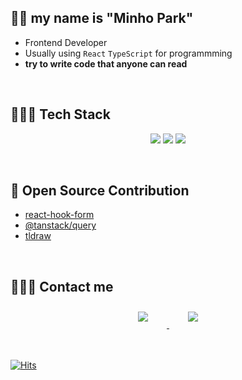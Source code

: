 ## 👋🏻 my name is **"Minho Park"**

- Frontend Developer
- Usually using `React` `TypeScript` for programmming
- **try to write code that anyone can read** 

<br>

## 👩🏻‍💻 Tech Stack 

<p align="center">
    <img src="https://img.shields.io/badge/Typescript-3178C6?style=flat-square&logo=typescript&logoColor=white"/>
    <img src="https://img.shields.io/badge/React-61DAFB?style=flat-square&logo=react&logoColor=white"/>
    <img src="https://img.shields.io/badge/Next.js-black?style=flat-square&logo=next.js&logoColor=white"/>
</p>

<br>

## 🌊 Open Source Contribution

- [react-hook-form](https://github.com/react-hook-form/react-hook-form/pulls?q=is%3Apr+is%3Aclosed+author%3ALennon57)
- [@tanstack/query](https://github.com/TanStack/query/pulls?q=is%3Apr+is%3Aclosed+author%3ALennon57)
- [tldraw](https://github.com/tldraw/tldraw/pulls?q=is%3Apr+author%3ALennon57+is%3Aclosed)
<br>

## 🙋🏻‍♀️ Contact me

<div align="center">
    <a href="https://velog.io/@kennys">
        <img 
            src="https://img.shields.io/badge/velog-11B48A?style=for-the-badge&logo=velog&logoColor=white"
            style="height: auto; margin-left: 20px; margin-right: 20px; padding: 10px;"/>
    </a>
    <a href="https://www.linkedin.com/in/minho5042">
        <img 
            src="https://img.shields.io/badge/linkedin-0A66C2?style=for-the-badge&logo=linkedin&logoColor=white" style="height: auto; margin-left: 20px; margin-right: 20px; padding: 10px;"/>
    </a>
</div>

<br>
<br>
    

[![Hits](https://hits.seeyoufarm.com/api/count/incr/badge.svg?url=https%3A%2F%2Fgithub.com%2Fpmhxhsj&count_bg=%2379C83D&title_bg=%23555555&icon=&icon_color=%23E7E7E7&title=hits&edge_flat=false)](https://hits.seeyoufarm.com)


